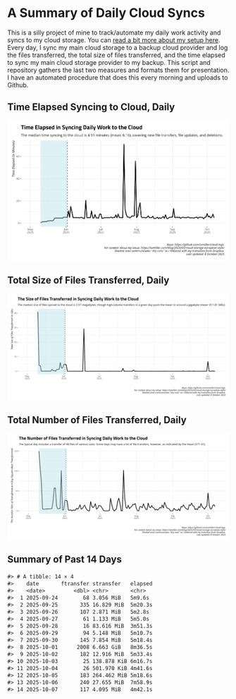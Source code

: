 # A Summary of Daily Cloud Syncs

This is a silly project of mine to track/automate my daily work activity
and syncs to my cloud storage. You can [read a bit more about my setup
here](https://svmiller.com/blog/2025/05/cloud-storage-european-style/).
Every day, I sync my main cloud storage to a backup cloud provider and
log the files transferred, the total size of files transferred, and the
time elapsed to sync my main cloud storage provider to my backup. This
script and repository gathers the last two measures and formats them for
presentation. I have an automated procedure that does this every morning
and uploads to Github.

## Time Elapsed Syncing to Cloud, Daily

![](time-elapsed.png)

## Total Size of Files Transferred, Daily

![](size-transferred.png)

## Total Number of Files Transferred, Daily

![](files-transferred.png)

## Summary of Past 14 Days

    #> # A tibble: 14 × 4
    #>    date       ftransfer stransfer   elapsed
    #>    <date>         <dbl> <chr>       <chr>  
    #>  1 2025-09-24        68 3.056 MiB   5m9.6s 
    #>  2 2025-09-25       335 16.829 MiB  5m20.3s
    #>  3 2025-09-26       107 2.871 MiB   5m2.8s 
    #>  4 2025-09-27        61 1.133 MiB   5m5.0s 
    #>  5 2025-09-28        16 83.616 MiB  3m51.3s
    #>  6 2025-09-29        94 5.148 MiB   5m10.7s
    #>  7 2025-09-30       145 7.854 MiB   5m18.4s
    #>  8 2025-10-01      2008 6.663 GiB   8m36.5s
    #>  9 2025-10-02       182 12.916 MiB  5m33.4s
    #> 10 2025-10-03        25 138.878 KiB 6m16.7s
    #> 11 2025-10-04        26 501.970 KiB 4m41.6s
    #> 12 2025-10-05       183 264.462 MiB 5m18.6s
    #> 13 2025-10-06       240 27.655 MiB  7m58.9s
    #> 14 2025-10-07       117 4.095 MiB   4m42.1s
